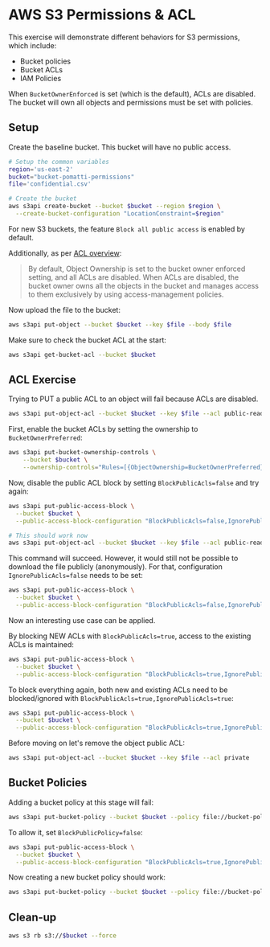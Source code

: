 # AWS S3 Permissions & ACL

This exercise will demonstrate different behaviors for S3 permissions, which include:

- Bucket policies
- Bucket ACLs
- IAM Policies

When `BucketOwnerEnforced` is set (which is the default), ACLs are disabled. The bucket will own all objects and permissions must be set with policies.

## Setup

Create the baseline bucket. This bucket will have no public access.

```sh
# Setup the common variables
region='us-east-2'
bucket="bucket-pomatti-permissions"
file='confidential.csv'

# Create the bucket
aws s3api create-bucket --bucket $bucket --region $region \
  --create-bucket-configuration "LocationConstraint=$region"
```

For new S3 buckets, the feature `Block all public access` is enabled by default.

Additionally, as per [ACL overview][1]:

> By default, Object Ownership is set to the bucket owner enforced setting, and all ACLs are disabled. When ACLs are disabled, the bucket owner owns all the objects in the bucket and manages access to them exclusively by using access-management policies.


Now upload the file to the bucket:

```sh
aws s3api put-object --bucket $bucket --key $file --body $file
```

Make sure to check the bucket ACL at the start:

```sh
aws s3api get-bucket-acl --bucket $bucket
```

## ACL Exercise

Trying to PUT a public ACL to an object will fail because ACLs are disabled.

```sh
aws s3api put-object-acl --bucket $bucket --key $file --acl public-read
```

First, enable the bucket ACLs by setting the ownership to `BucketOwnerPreferred`:

```sh
aws s3api put-bucket-ownership-controls \
    --bucket $bucket \
    --ownership-controls="Rules=[{ObjectOwnership=BucketOwnerPreferred}]"
```

Now, disable the public ACL block by setting `BlockPublicAcls=false` and try again:

```sh
aws s3api put-public-access-block \
  --bucket $bucket \
  --public-access-block-configuration "BlockPublicAcls=false,IgnorePublicAcls=true,BlockPublicPolicy=true,RestrictPublicBuckets=true"

# This should work now
aws s3api put-object-acl --bucket $bucket --key $file --acl public-read
```

This command will succeed. However, it would still not be possible to download the file publicly (anonymously). For that, configuration `IgnorePublicAcls=false` needs to be set:

```sh
aws s3api put-public-access-block \
  --bucket $bucket \
  --public-access-block-configuration "BlockPublicAcls=false,IgnorePublicAcls=false,BlockPublicPolicy=true,RestrictPublicBuckets=true"
```

Now an interesting use case can be applied.

By blocking NEW ACLs with `BlockPublicAcls=true`, access to the existing ACLs is maintained:

```sh
aws s3api put-public-access-block \
  --bucket $bucket \
  --public-access-block-configuration "BlockPublicAcls=true,IgnorePublicAcls=false,BlockPublicPolicy=true,RestrictPublicBuckets=true"
```

To block everything again, both new and existing ACLs need to be blocked/ignored with `BlockPublicAcls=true,IgnorePublicAcls=true`:

```sh
aws s3api put-public-access-block \
  --bucket $bucket \
  --public-access-block-configuration "BlockPublicAcls=true,IgnorePublicAcls=true,BlockPublicPolicy=true,RestrictPublicBuckets=true"
```

Before moving on let's remove the object public ACL:

```sh
aws s3api put-object-acl --bucket $bucket --key $file --acl private
```

## Bucket Policies

Adding a bucket policy at this stage will fail:

```sh
aws s3api put-bucket-policy --bucket $bucket --policy file://bucket-policy.json
```

To allow it, set `BlockPublicPolicy=false`:

```sh
aws s3api put-public-access-block \
  --bucket $bucket \
  --public-access-block-configuration "BlockPublicAcls=true,IgnorePublicAcls=true,BlockPublicPolicy=false,RestrictPublicBuckets=true"
```

Now creating a new bucket policy should work:

```sh
aws s3api put-bucket-policy --bucket $bucket --policy file://bucket-policy.json
```

## Clean-up

```sh
aws s3 rb s3://$bucket --force
```

[1]: https://docs.aws.amazon.com/AmazonS3/latest/userguide/acl-overview.html
